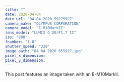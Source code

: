 ```yaml
---
title: ""
date: 2020-04-04
date_url: "04-04-2020-59275927"
camera_make: "OLYMPUS CORPORATION"
camera_model: "E-M10MarkII"
lens_model: "LUMIX G 20/F1.7 II"
iso: "800"
fnumber: "1.8"
shutter_speed: "320"
image_path: "04_04_2020_055927.jpg"
pixel_x_dimension: 
pixel_y_dimension: 
---
```


This post features an image taken with an E-M10MarkII.